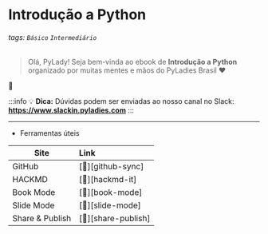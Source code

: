 # Introdução a Python

###### tags: `Básico` `Intermediário`

> Olá, PyLady! Seja bem-vinda ao ebook de **Introdução a Python** organizado por muitas mentes e mãos do PyLadies Brasil :heart:

:rocket:

:::info
:bulb: **Dica:** Dúvidas podem ser enviadas ao nosso canal no Slack: **https://www.slackin.pyladies.com**
:::

---

- Ferramentas úteis

| Site            | Link                    |
| --------------- | :---------------------- |
| GitHub          | [:link:][github-sync]   |
| HACKMD          | [:link:][hackmd-it]     |
| Book Mode       | [:link:][book-mode]     |
| Slide Mode      | [:link:][slide-mode]    |
| Share & Publish | [:link:][share-publish] |

